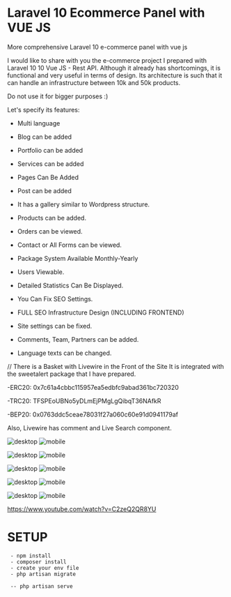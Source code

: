 # Laravel 10 Ecommerce Panel with VUE JS
More comprehensive Laravel 10 e-commerce panel with vue js

I would like to share with you the e-commerce project I prepared with Laravel 10 10 Vue JS - Rest API. Although it already has shortcomings, it is functional and very useful in terms of design. Its architecture is such that it can handle an infrastructure between 10k and 50k products.

Do not use it for bigger purposes :)

Let's specify its features:

- Multi language

- Blog can be added

- Portfolio can be added

- Services can be added

- Pages Can Be Added

- Post can be added

- It has a gallery similar to Wordpress structure.

- Products can be added.

- Orders can be viewed.

- Contact or All Forms can be viewed.

- Package System Available Monthly-Yearly

- Users Viewable.

- Detailed Statistics Can Be Displayed.

- You Can Fix SEO Settings.

- FULL SEO Infrastructure Design (INCLUDING FRONTEND)

- Site settings can be fixed.

- Comments, Team, Partners can be added.

- Language texts can be changed.



// There is a Basket with Livewire in the Front of the Site It is integrated with the sweetalert package that I have prepared.

-ERC20: 0x7c61a4cbbc115957ea5edbfc9abad361bc720320

-TRC20: TFSPEoUBNo5yDLmEjPMgLgQibqT36NAfkR

-BEP20: 0x0763ddc5ceae78031f27a060c60e91d0941179af

Also, Livewire has comment and Live Search component.

![desktop](/screenshots/1.png)
![mobile](/screenshots/2.png)

![desktop](/screenshots/3.png)
![mobile](/screenshots/4.png)

![desktop](/screenshots/5.png)
![mobile](/screenshots/6.png)

![desktop](/screenshots/6.png)
![mobile](/screenshots/product-edit.png)

![desktop](/screenshots/page.png)
![mobile](/screenshots/posts.png)


https://www.youtube.com/watch?v=C2zeQ2QR8YU



# SETUP

```
 - npm install
 - composer install
 - create your env file
 - php artisan migrate

 -- php artisan serve


```
